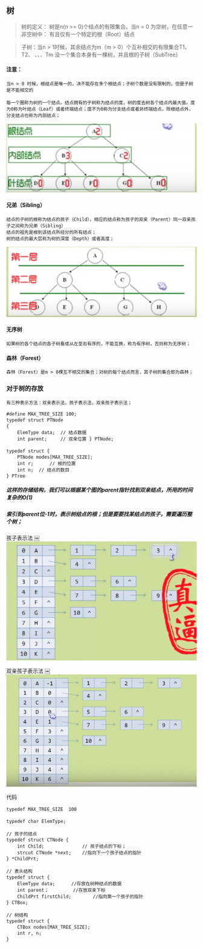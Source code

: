 ## 树

> 树的定义： 树是n(n >= 0)个结点的有限集合。当n = 0 为空树，在任意一非空树中：
有且仅有一个特定的根（Root）结点

> 子树：当n > 1时候，其余结点为m（m  > 0）个互补相交的有限集合T1、 T2、 、、、Tm
没一个集合本身有一棵树，并且根的子树（SubTree）

#### 注意：

	当n > 0 时候，根结点是唯一的，决不能存在多个根结点；子树个数是没有限制的，但是子树是不能相交的
	
	每一个圈称为树的一个结点。结点拥有的子树称为结点的度，树的度去树各个结点内最大值。度为0称为叶结点（Leaf）或者终端结点；度不为0称为分支结点或者非终端结点，除根结点外，分支结点也称为内部结点；
	
![](https://github.com/xiaoleizi-wu/DataStructure/blob/master/list_src/tree_01.png?raw=true)
	
#### 兄弟（Sibling）
	结点的子树的根称为结点的孩子（Child），相应的结点称为孩子的双亲（Parent）同一双亲孩子之间称为兄弟（Sibling）
	结点的祖先是根到该结点所经分的所有结点；
	树的结点的最大层称为树的深度（Depth）或者高度；
![](https://github.com/xiaoleizi-wu/DataStructure/blob/master/list_src/tree_02.png?raw=true)

#### 无序树
	如果树的各个结点的各子树看成从左至右有序的，不能互换，称为有序树，否则称为无序树；
#### 森林（Forest）
	森林（Forest）是m > 0棵互不相交的集合；对树的每个结点而言，其子树的集合即为森林；

### 对于树的存放
	有三种表示方法：双亲表示法，孩子表示法，双亲孩子表示法；
```
#define MAX_TREE_SIZE 100;
typedef struct PTNode 
{
	ElemType data;  // 结点数据
	int parent; 	// 双亲位置 } PTNode;

typedef struct {
	PTNode modes[MAX_TREE_SIZE];
	int r;		// 根的位置
	int n;	// 结点的数目
} PTree
```

##### 这样的存储结构，我们可以根据某个图的parent指针找到双亲结点，所用的时间复杂的O(1)
##### 索引到parent位-1时，表示树结点的根；但是要要找某结点的孩子，需要遍历整个树；

孩子表示法
￼![](https://github.com/xiaoleizi-wu/DataStructure/blob/master/list_src/tree_03.png?raw=true)

双亲孩子表示法
￼![](https://github.com/xiaoleizi-wu/DataStructure/blob/master/list_src/tree_04.png?raw=true)

代码

```
typedef MAX_TREE_SIZE  100

typedef char ElemType;

// 孩子的结点
typedef struct CTNode {
	int Child; 				// 孩子结点的下标；
	strcut CTNode *next;	//指向下一个孩子结点的指针
} *ChildPrt;

// 表头结构
typedef struct {	
	ElemType data; 		//存放在树种结点的数据
	int parent；			//存放双亲下标
	ChildPrt firstChild;		//指向第一个孩子的指针
} CTBox;

// 树结构
typedef struct {
	CTBox nodes[MAX_TREE_SIZE];
	int r, n;
}
```










